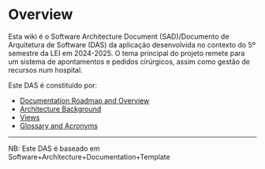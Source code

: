 # Overview

Esta wiki é o Software Architecture Document (SAD)/Documento de Arquitetura de Software (DAS) da aplicação desenvolvida no contexto do 5º semestre da LEI em 2024-2025. O tema principal do projeto remete para um sistema de apontamentos e pedidos cirúrgicos, assim como gestão de recursos num hospital.

Este DAS é constituído por:

* [Documentation Roadmap and Overview](RoadmapOverview.md)
* [Architecture Background](architecture-background.md)
* [Views](views.md)
* [Glossary and Acronyms](glossary.md)

_____

NB: Este DAS é baseado em Software+Architecture+Documentation+Template
